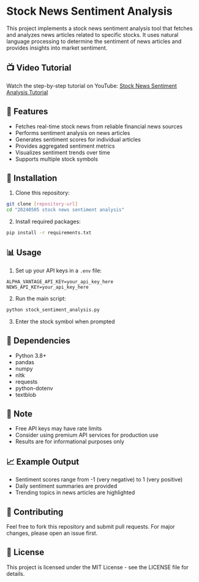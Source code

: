 # Stock News Sentiment Analysis

This project implements a stock news sentiment analysis tool that fetches and analyzes news articles related to specific stocks. It uses natural language processing to determine the sentiment of news articles and provides insights into market sentiment.

## 📺 Video Tutorial
Watch the step-by-step tutorial on YouTube:
[Stock News Sentiment Analysis Tutorial](https://youtu.be/Z3l0p1-2LO4)

## 🌟 Features
- Fetches real-time stock news from reliable financial news sources
- Performs sentiment analysis on news articles
- Generates sentiment scores for individual articles
- Provides aggregated sentiment metrics
- Visualizes sentiment trends over time
- Supports multiple stock symbols

## 🚀 Installation

1. Clone this repository:
```bash
git clone [repository-url]
cd "20240505 stock news sentiment analysis"
```

2. Install required packages:
```bash
pip install -r requirements.txt
```

## 📊 Usage

1. Set up your API keys in a `.env` file:
```env
ALPHA_VANTAGE_API_KEY=your_api_key_here
NEWS_API_KEY=your_api_key_here
```

2. Run the main script:
```bash
python stock_sentiment_analysis.py
```

3. Enter the stock symbol when prompted

## 🔧 Dependencies
- Python 3.8+
- pandas
- numpy
- nltk
- requests
- python-dotenv
- textblob

## 📝 Note
- Free API keys may have rate limits
- Consider using premium API services for production use
- Results are for informational purposes only

## 📈 Example Output
- Sentiment scores range from -1 (very negative) to 1 (very positive)
- Daily sentiment summaries are provided
- Trending topics in news articles are highlighted

## 🤝 Contributing
Feel free to fork this repository and submit pull requests. For major changes, please open an issue first.

## 📜 License
This project is licensed under the MIT License - see the LICENSE file for details.
